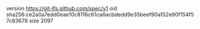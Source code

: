 version https://git-lfs.github.com/spec/v1
oid sha256:ce2a0a7edd0eae10c8116c61ca6acbdedd9e35beef90a152e90f154f57c83678
size 2097
